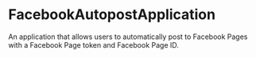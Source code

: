 # FacebookAutopostApplication
An application that allows users to automatically post to Facebook Pages with a Facebook Page token and Facebook Page ID.
